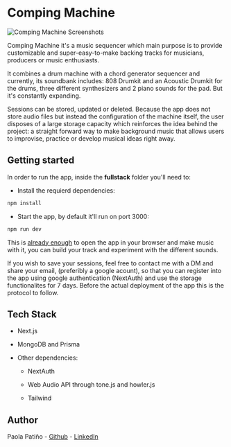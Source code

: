 # Comping Machine

![Comping Machine Screenshots](https://github.com/paola-pc/Comping-Machine/assets/123172288/5dbaa841-9653-4904-8202-ceada243f957)

Comping Machine it's a music sequencer which main purpose is to provide customizable and super-easy-to-make backing tracks for musicians, producers or music enthusiasts.

It combines a drum machine with a chord generator sequencer and currently, its soundbank includes: 808 Drumkit and an Acoustic Drumkit for the drums, three different synthesizers and 2 piano sounds for the pad. But it's constantly expanding.

Sessions can be stored, updated or deleted. Because the app does not store audio files but instead the configuration of the machine itself, the user disposes of a large storage capacity which reinforces the idea behind the project: a straight forward way to make background music that allows users to improvise, practice or develop musical ideas right away.

## Getting started

In order to run the app, inside the **fullstack** folder you'll need to:

- Install the requierd dependencies:

```bash
npm install
```

- Start the app, by default it'll run on port 3000:

```bash
npm run dev
```

This is <u>already enough</u> to open the app in your browser and make music with it, you can build your track and experiment with the different sounds.

If you wish to save your sessions, feel free to contact me with a DM and share your email, (preferibly a google acount), so that you can register into the app using google authentication (NextAuth) and use the storage functionalites for 7 days. Before the actual deployment of the app this is the protocol to follow.

## Tech Stack

- Next.js
  
- MongoDB and Prisma
  
- Other dependencies:
  
  - NextAuth
    
  - Web Audio API through tone.js and howler.js
    
  - Tailwind
    

## Author

Paola Patiño - [Github](https://github.com/paola-pc) - [LinkedIn](https://www.linkedin.com/in/paola-patino/)
